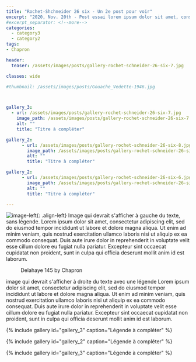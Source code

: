 ```yaml
---
title: "Rochet-Shchneider 26 six - Un 2e post pour voir"
excerpt: "2020, Nov. 20th - Post essai lorem ipsum dolor sit amet, consectetur adipiscing elit, sed do eiusmod tempor incididunt ut labore et dolore magna aliqua."
#excerpt_separator: <!--more-->
categories:
  - category3
  - category2
tags:
- Chapron

header:
  teaser: /assets/images/posts/gallery-rochet-schneider-26-six-7.jpg

classes: wide

#thumbnail: /assets/images/posts/Gouache_Vedette-1946.jpg



gallery_3:
  - url: /assets/images/posts/gallery-rochet-schneider-26-six-7.jpg
    image_path: /assets/images/posts/gallery-rochet-schneider-26-six-7.jpg
    alt: ""
    title: "Titre à compléter"

gallery_2:
      - url: /assets/images/posts/gallery-rochet-schneider-26-six-8.jpg
        image_path: /assets/images/posts/gallery-rochet-schneider-26-six-8.jpg
        alt: ""
        title: "Titre à compléter"

gallery_2:
      - url: /assets/images/posts/gallery-rochet-schneider-26-six-6.jpg
        image_path: /assets/images/posts/gallery-rochet-schneider-26-six-6.jpg
        alt: ""
        title: "Titre à compléter"

---
```

![image-left](/assets/images/p-rochet-scheider-26-six/history-rochet-schneider-26-six-003.jpg){: .align-left} Image qui devrait s'afficher à gauche du texte, sans légende. Lorem ipsum dolor sit amet, consectetur adipiscing elit, sed do eiusmod tempor incididunt ut labore et dolore magna aliqua. Ut enim ad minim veniam, quis nostrud exercitation ullamco laboris nisi ut aliquip ex ea commodo consequat. Duis aute irure dolor in reprehenderit in voluptate velit esse cillum dolore eu fugiat nulla pariatur. Excepteur sint occaecat cupidatat non proident, sunt in culpa qui officia deserunt mollit anim id est laborum.

<figure style="width: 400px" class="align-right">
  <img src="/assets/images/p-delahaye-135m-chapron/history-delahaye-135m-chapron-003.jpg" alt="" />
  <figcaption>Delahaye 145 by Chapron</figcaption>
</figure> image qui devrait s'afficher à droite du texte avec une légende
Lorem ipsum dolor sit amet, consectetur adipiscing elit, sed do eiusmod tempor incididunt ut labore et dolore magna aliqua. Ut enim ad minim veniam, quis nostrud exercitation ullamco laboris nisi ut aliquip ex ea commodo consequat. Duis aute irure dolor in reprehenderit in voluptate velit esse cillum dolore eu fugiat nulla pariatur. Excepteur sint occaecat cupidatat non proident, sunt in culpa qui officia deserunt mollit anim id est laborum.



{% include gallery id="gallery_3" caption="Légende à compléter" %}

{% include gallery id="gallery_2" caption="Légende à compléter" %}

{% include gallery id="gallery_3" caption="Légende à compléter" %}
